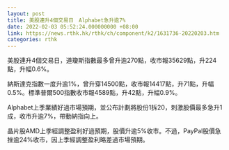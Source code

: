 ```yaml
---
layout: post
title: 美股連升4個交易日　Alphabet急升逾7%
date: 2022-02-03 05:52:24.000000000 +08:00
link: https://news.rthk.hk/rthk/ch/component/k2/1631736-20220203.htm
categories: rthk
---
```


美股連升4個交易日，道瓊斯指數最多曾升逾270點，收市報35629點，升224點，升幅0.6%。

納斯達克指數一度升逾1%，曾升穿14500點，收市報14417點，升71點，升幅0.5%。標準普爾500指數收市報4589點，升42點，升幅0.9%。

Alphabet上季業績好過市場預期，並公布計劃將股份1拆20，刺激股價最多急升1成，收市升逾7%，帶動納指向上。

晶片股AMD上季經調整盈利好過預期，股價升逾5%收市。不過，PayPal股價急挫逾24%收市，因上季經調整盈利略差過市場預期。
